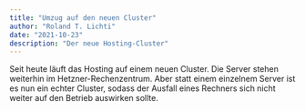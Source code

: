 ```yaml
---
title: "Umzug auf den neuen Cluster"
author: "Roland T. Lichti"
date: "2021-10-23"
description: "Der neue Hosting-Cluster"
---
```


Seit heute läuft das Hosting auf einem neuen Cluster. Die Server stehen weiterhin im Hetzner-Rechenzentrum. Aber statt einem einzelnem Server ist es nun ein echter Cluster, sodass der Ausfall eines Rechners sich nicht weiter auf den Betrieb auswirken sollte.

